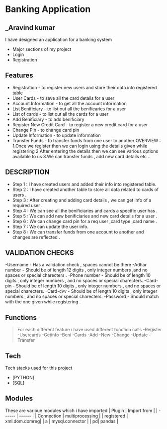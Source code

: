 
# Banking Application
## _Aravind kumar



I have designed an application for a banking system 

- Major sections of my project
- Login 
- Registration
## Features

- Registration  - to register new users and store their data into registered table
- User Cards    - to save all the card details for a user 
- Account Information - to get all the account information 
- List Benificiary  - to list out all the benificaries for a user 
- List of cards  - to list out all the cards for a user 
- Add Benificiary  - to add benificiary 
- Register New Credit Card - to register a new credit card for a user
- Change Pin  - to change card pin 
- Update Information - to update information 
- Transfer Funds - to transfer funds from one user to another 
OVERVIEW : 
1.Once we register then we can login using the details given while registering
2.After entering the details then we can see various options available to us 
3.We can transfer funds , add new card details etc ..

## DESCRIPTION
- Step 1 : I have created users and added their info into registered table.
- Step 2 : I have created another table to store all data related to cards of users .
- Step 3 : After creating and adding card details , we can get info of a required user .
- Step 4 : We can see all the benificiaries and cards a specific user has .
- Step 5 : We can add new benificiaries and new card details for a user .
- Step 6 : We can change card pin for a req user ,card type ,card name .
- Step 7 : We can update  the user info.
- Step 8 : We can transfer funds from one account to another and changes are reflected .

## VALIDATION CHECKS 
-Username     - Has a validation check , spaces cannot be there 
-Adhar number - Should be of length 12 digits , only integer numbers ,and no spaces or special charecters .
-Phone number - Should be of length 10 digits , only integer numbers , and no spaces or special charecters.
-Card-pin     - Should be of length 10 digits , only integer numbers , and no spaces or special charecters.
-Card-cvv     - Should be of length 10 digits , only integer numbers , and no spaces or special charecters.
-Password     - Should match with the one given while registering .
## Functions
> For each different feature i have used different function calls 
-Register
-Usercards
-Getinfo
-Beni
-Cards
-Add
-New
-Change
-Update
-Transfer

## Tech

Tech stacks used for this project 

- [PYTHON] 
- [SQL] 




## Modules

These are varioue modules which i have imported
| Plugin | Import from  |
| ------ | ------ |
| Connection | multiprocessing |
| registered | xml.dom.domreg|
| a | mysql.connector |
| pd| pandas |


